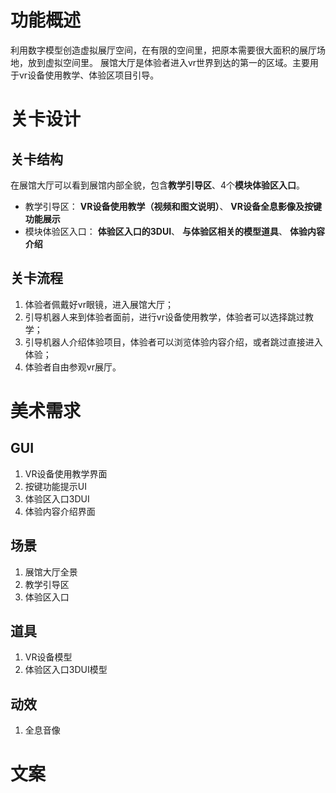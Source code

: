 <!--
 * @Author: your name
 * @Date: 2020-05-06 22:05:59
 * @LastEditTime: 2020-05-06 22:10:09
 * @LastEditors: Please set LastEditors
 * @Description: In User Settings Edit
 * @FilePath: \myProject-wy\安防VR\安防VR\展馆大厅功能设计.md
 -->
# 功能概述
利用数字模型创造虚拟展厅空间，在有限的空间里，把原本需要很大面积的展厅场地，放到虚拟空间里。
展馆大厅是体验者进入vr世界到达的第一的区域。主要用于vr设备使用教学、体验区项目引导。

# 关卡设计
## 关卡结构
在展馆大厅可以看到展馆内部全貌，包含**教学引导区**、4个**模块体验区入口**。
* 教学引导区：
    **VR设备使用教学（视频和图文说明）**、
    **VR设备全息影像及按键功能展示**
* 模块体验区入口：
    **体验区入口的3DUI**、
    **与体验区相关的模型道具**、
    **体验内容介绍**
## 关卡流程
1. 体验者佩戴好vr眼镜，进入展馆大厅；
2. 引导机器人来到体验者面前，进行vr设备使用教学，体验者可以选择跳过教学；
3. 引导机器人介绍体验项目，体验者可以浏览体验内容介绍，或者跳过直接进入体验；
4. 体验者自由参观vr展厅。

# 美术需求
## GUI
1. VR设备使用教学界面
2. 按键功能提示UI
3. 体验区入口3DUI
4. 体验内容介绍界面
## 场景
1. 展馆大厅全景
2. 教学引导区
3. 体验区入口
## 道具
1. VR设备模型
2. 体验区入口3DUI模型
## 动效
1. 全息音像

# 文案